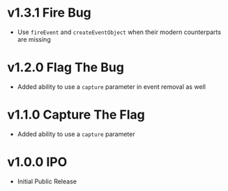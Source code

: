 # v1.3.1 Fire Bug

- Use `fireEvent` and `createEventObject` when their modern counterparts are missing

# v1.2.0 Flag The Bug

- Added ability to use a `capture` parameter in event removal as well

# v1.1.0 Capture The Flag

- Added ability to use a `capture` parameter

# v1.0.0 IPO

- Initial Public Release
